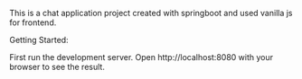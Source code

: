 This is a chat application project created with springboot and used vanilla js for frontend.

Getting Started:

First run the development server.
Open http://localhost:8080 with your browser to see the result.
